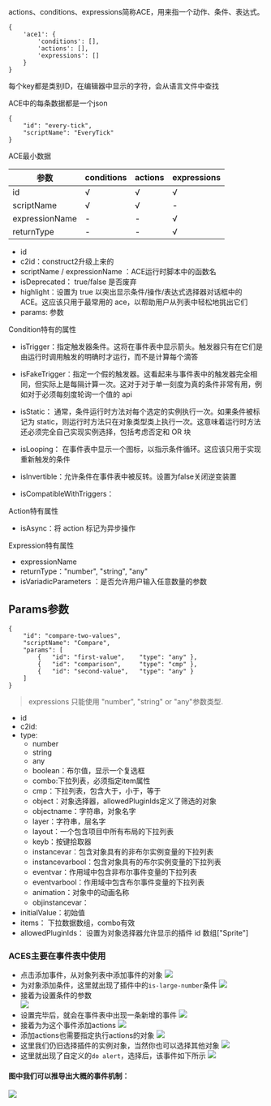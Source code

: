 actions、conditions、expressions简称ACE，用来指一个动作、条件、表达式。


```
{
    'ace1': {
        'conditions': [],
        'actions': [],
        'expressions': []
    }
}
```
每个key都是类别ID，在编辑器中显示的字符，会从语言文件中查找

ACE中的每条数据都是一个json
```
{
	"id": "every-tick",
	"scriptName": "EveryTick"
}
```

ACE最小数据

|参数|conditions |actions|expressions|
|----|----|----|----|
|id|√|√|√|
|scriptName|√|√|-|
|expressionName|-|-|√|
|returnType|-|-|√|


- id
- c2id：construct2升级上来的
- scriptName / expressionName ：ACE运行时脚本中的函数名
- isDeprecated： true/false 是否废弃 
- highlight：设置为 true 以突出显示条件/操作/表达式选择器对话框中的 ACE。这应该只用于最常用的 ace，以帮助用户从列表中轻松地挑出它们
- params: 参数

Condition特有的属性
- isTrigger：指定触发器条件。这将在事件表中显示箭头。触发器只有在它们是由运行时调用触发的明确时才运行，而不是计算每个滴答

- isFakeTrigger：指定一个假的触发器。这看起来与事件表中的触发器完全相同，但实际上是每隔计算一次。这对于对于单一刻度为真的条件非常有用，例如对于必须每刻度轮询一个值的 api

- isStatic： 通常，条件运行时方法对每个选定的实例执行一次。如果条件被标记为 static，则运行时方法只在对象类型类上执行一次。这意味着运行时方法还必须完全自己实现实例选择，包括考虑否定和 OR 块
- isLooping： 在事件表中显示一个图标，以指示条件循环。这应该只用于实现重新触发的条件
- isInvertible：允许条件在事件表中被反转。设置为false关闭逆变装置
- isCompatibleWithTriggers： 

Action特有属性
- isAsync：将 action 标记为异步操作

Expression特有属性
- expressionName 
- returnType："number", "string", "any"
- isVariadicParameters ：是否允许用户输入任意数量的参数


## Params参数
```
{
	"id": "compare-two-values",
	"scriptName": "Compare",
	"params": [
		{	"id": "first-value",	"type": "any" },
		{	"id": "comparison",		"type": "cmp" },
		{	"id": "second-value",	"type": "any" }
	]
}
```
>  expressions 只能使用 "number", "string" or "any"参数类型.

- id
- c2id:
- type:
    - number
    - string
    - any
    - boolean：布尔值，显示一个复选框
    - combo:下拉列表，必须指定item属性
    - cmp：下拉列表，包含大于，小于，等于
    - object：对象选择器，allowedPluginIds定义了筛选的对象
    - objectname：字符串，对象名字
    - layer：字符串，层名字
    - layout：一个包含项目中所有布局的下拉列表
    - keyb：按键拾取器
    - instancevar：包含对象具有的非布尔实例变量的下拉列表
    - instancevarbool：包含对象具有的布尔实例变量的下拉列表
    - eventvar：作用域中包含非布尔事件变量的下拉列表
    - eventvarbool：作用域中包含布尔事件变量的下拉列表
    - animation：对象中的动画名称
    - objinstancevar：
- initialValue：初始值
- items： 下拉数据数组，combo有效   
- allowedPluginIds：   设置为对象选择器允许显示的插件 id 数组["Sprite"] 

### ACES主要在事件表中使用
- 点击添加事件，从对象列表中添加事件的对象
![](res/70173d28.png)
- 为对象添加条件，这里就出现了插件中的`is-large-number`条件
![](res/42795313.png)
- 接着为设置条件的参数   
![](res/fe6332ce.png)
- 设置完毕后，就会在事件表中出现一条新增的事件
![](res/388f6432.png)
- 接着为为这个事件添加actions
![](res/793ea8fc.png)
- 添加actions也需要指定执行actions的对象
![](res/0df6780b.png)
- 这里我们仍旧选择插件的实例对象，当然你也可以选择其他对象
![](res/407e1683.png)
- 这里就出现了自定义的`do alert`，选择后，该事件如下所示
![](res/ee947854.png)

#### 图中我们可以推导出大概的事件机制：
![](res/b3503669.png)
